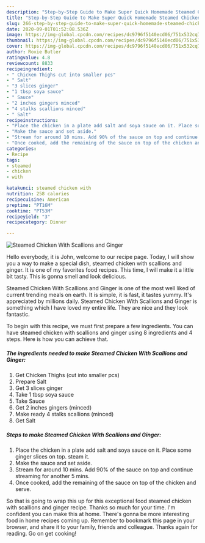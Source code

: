 ```yaml
---
description: "Step-by-Step Guide to Make Super Quick Homemade Steamed Chicken With Scallions and Ginger"
title: "Step-by-Step Guide to Make Super Quick Homemade Steamed Chicken With Scallions and Ginger"
slug: 266-step-by-step-guide-to-make-super-quick-homemade-steamed-chicken-with-scallions-and-ginger
date: 2020-09-01T01:52:08.536Z
image: https://img-global.cpcdn.com/recipes/dc9796f5140ecd06/751x532cq70/steamed-chicken-with-scallions-and-ginger-recipe-main-photo.jpg
thumbnail: https://img-global.cpcdn.com/recipes/dc9796f5140ecd06/751x532cq70/steamed-chicken-with-scallions-and-ginger-recipe-main-photo.jpg
cover: https://img-global.cpcdn.com/recipes/dc9796f5140ecd06/751x532cq70/steamed-chicken-with-scallions-and-ginger-recipe-main-photo.jpg
author: Roxie Butler
ratingvalue: 4.8
reviewcount: 8833
recipeingredient:
- " Chicken Thighs cut into smaller pcs"
- " Salt"
- "3 slices ginger"
- "1 tbsp soya sauce"
- " Sauce"
- "2 inches gingers minced"
- "4 stalks scallions minced"
- " Salt"
recipeinstructions:
- "Place the chicken in a plate add salt and soya sauce on it. Place some ginger slices on top. steam it."
- "Make the sauce and set aside."
- "Stream for around 10 mins. Add 90% of the sauce on top and continue streaming for another 5 mins."
- "Once cooked, add the remaining of the sauce on top of the chicken and serve."
categories:
- Recipe
tags:
- steamed
- chicken
- with

katakunci: steamed chicken with 
nutrition: 258 calories
recipecuisine: American
preptime: "PT16M"
cooktime: "PT53M"
recipeyield: "3"
recipecategory: Dinner

---
```



![Steamed Chicken With Scallions and Ginger](https://img-global.cpcdn.com/recipes/dc9796f5140ecd06/751x532cq70/steamed-chicken-with-scallions-and-ginger-recipe-main-photo.jpg)

Hello everybody, it is John, welcome to our recipe page. Today, I will show you a way to make a special dish, steamed chicken with scallions and ginger. It is one of my favorites food recipes. This time, I will make it a little bit tasty. This is gonna smell and look delicious.

Steamed Chicken With Scallions and Ginger is one of the most well liked of current trending meals on earth. It is simple, it is fast, it tastes yummy. It's appreciated by millions daily. Steamed Chicken With Scallions and Ginger is something which I have loved my entire life. They are nice and they look fantastic.




To begin with this recipe, we must first prepare a few ingredients. You can have steamed chicken with scallions and ginger using 8 ingredients and 4 steps. Here is how you can achieve that.

<!--inarticleads1-->

##### The ingredients needed to make Steamed Chicken With Scallions and Ginger:

1. Get  Chicken Thighs (cut into smaller pcs)
1. Prepare  Salt
1. Get 3 slices ginger
1. Take 1 tbsp soya sauce
1. Take  Sauce
1. Get 2 inches gingers (minced)
1. Make ready 4 stalks scallions (minced)
1. Get  Salt




<!--inarticleads2-->

##### Steps to make Steamed Chicken With Scallions and Ginger:

1. Place the chicken in a plate add salt and soya sauce on it. Place some ginger slices on top. steam it.
1. Make the sauce and set aside.
1. Stream for around 10 mins. Add 90% of the sauce on top and continue streaming for another 5 mins.
1. Once cooked, add the remaining of the sauce on top of the chicken and serve.




So that is going to wrap this up for this exceptional food steamed chicken with scallions and ginger recipe. Thanks so much for your time. I'm confident you can make this at home. There's gonna be more interesting food in home recipes coming up. Remember to bookmark this page in your browser, and share it to your family, friends and colleague. Thanks again for reading. Go on get cooking!

